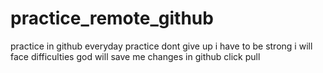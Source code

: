 # practice_remote_github
practice in github
everyday practice
dont give up 
i have to be strong 
i will face difficulties
god will save me
changes in github
click pull
